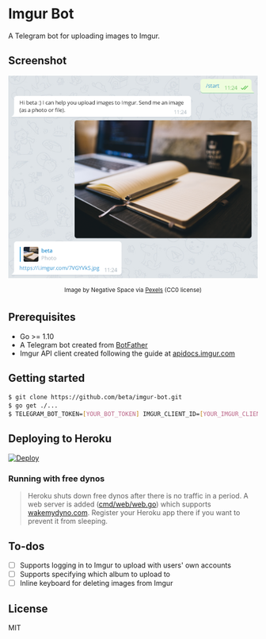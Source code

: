 # Imgur Bot

A Telegram bot for uploading images to Imgur.

## Screenshot

<p align="center"><img src="screenshot.png?raw=true" alt="Screenshot" title="Screenshot" /></p>
<p align="center"><sup>Image by Negative Space via <a href="https://www.pexels.com/photo/coffee-notebook-writing-computer-34601/" target="_blank">Pexels</a> (CC0 license)</sup></p>

## Prerequisites

- Go >= 1.10
- A Telegram bot created from [BotFather](https://t.me/BotFather)
- Imgur API client created following the guide at [apidocs.imgur.com](https://apidocs.imgur.com/)

## Getting started

```bash
$ git clone https://github.com/beta/imgur-bot.git
$ go get ./...
$ TELEGRAM_BOT_TOKEN=[YOUR_BOT_TOKEN] IMGUR_CLIENT_ID=[YOUR_IMGUR_CLIENT_ID] go run cmd/bot/bot.go
```

## Deploying to Heroku

[![Deploy](https://www.herokucdn.com/deploy/button.svg)](https://heroku.com/deploy)

### Running with free dynos

> Heroku shuts down free dynos after there is no traffic in a period. A web server is added ([cmd/web/web.go](cmd/web/web.go)) which supports [wakemydyno.com](http://wakemydyno.com/). Register your Heroku app there if you want to prevent it from sleeping.

## To-dos

- [ ] Supports logging in to Imgur to upload with users' own accounts
- [ ] Supports specifying which album to upload to
- [ ] Inline keyboard for deleting images from Imgur

## License

MIT
